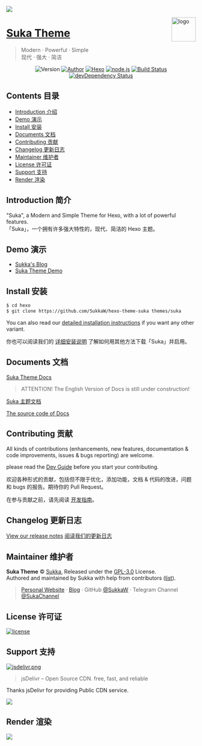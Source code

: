 ![](https://i.loli.net/2018/07/27/5b5b1b7f27495.png)

<img src="https://i.loli.net/2018/07/27/5b5b2c94511e5.png" alt="logo" width="64" height="64" align="right" />

# [Suka Theme](https://theme.suka.moe)

> Modern · Powerful · Simple  
> 现代 · 强大 · 简洁

<p align="center">
<img alt="Version" src="https://img.shields.io/badge/Version-0.2.0-5755d9.svg?style=flat-square"/>
<a href="https://suka.moe" target="_blank"><img alt="Author" src="https://img.shields.io/badge/Author-Sukka-b68469.svg?style=flat-square"/></a>
<a href="https://hexo.io" target="_blank"><img alt="Hexo" src="https://img.shields.io/badge/hexo-3.5+-0e83cd.svg?style=flat-square"/></a>
<a href="https://nodejs.org/" target="_blank"><img alt="node.js" src="https://img.shields.io/badge/node.js-8.0%2B-43853d.svg?style=flat-square"/></a>
<a href="https://travis-ci.org/SukkaW/hexo-theme-suka"><img alt="Build Status" src="https://img.shields.io/travis/SukkaW/hexo-theme-suka.svg?style=flat-square"/></a>
<a href="https://david-dm.org/SukkaW/hexo-theme-suka#info=devDependencies" target="_blank"><img alt="devDependency Status" src="https://img.shields.io/david/dev/SukkaW/hexo-theme-suka.svg?style=flat-square"></a>

## Contents 目录

- [Introduction 介绍](#introduction-介绍)
- [Demo 演示](#demo-演示)
- [Install 安装](#install-安装)
- [Documents 文档](#documents-文档)
- [Contributing 贡献](#contributing-贡献)
- [Changelog 更新日志](#changelog-更新日志)
- [Maintainer 维护者](#maintainer-维护者)
- [License 许可证](#license-许可证)
- [Support 支持](#support-支持)
- [Render 渲染](#render-渲染)

## Introduction 简介

"Suka", a Modern and Simple Theme for Hexo, with a lot of powerful features.  
「Suka」，一个拥有许多强大特性的，现代、简洁的 Hexo 主题。

## Demo 演示

- [Sukka's Blog](https://blog.suka.moe)
- [Suka Theme Demo](https://theme.suka.moe/demo/)

## Install 安装

```bash
$ cd hexo
$ git clone https://github.com/SukkaW/hexo-theme-suka themes/suka
```

You can also read our [detailed installation instructions](https://theme.suka.moe/docs/en/) if you want any other variant.

你也可以阅读我们的 [详细安装说明](https://theme.suka.moe/docs/) 了解如何用其他方法下载「Suka」并启用。


## Documents 文档

[Suka Theme Docs](https://theme.suka.moe/docs/en/)

> ATTENTION! The English Version of Docs is still under construction!

[Suka 主题文档](https://theme.suka.moe/docs/)

[The source code of Docs](https://github.com/theme-suka/docs/)

## Contributing 贡献

All kinds of contributions (enhancements, new features, documentation & code improvements, issues & bugs reporting) are welcome.

please read the [Dev Guide](https://theme.suka.moe/docs/en/dev/) before you start your contributing.

欢迎各种形式的贡献，包括但不限于优化，添加功能，文档 & 代码的改进，问题和 bugs 的报告。期待你的 Pull Request。

在参与贡献之前，请先阅读 [开发指南](https://theme.suka.moe/docs/dev/)。

## Changelog 更新日志

[View our release notes](https://github.com/SukkaW/hexo-theme-suka/releases)
[阅读我们的更新日志](https://github.com/SukkaW/hexo-theme-suka/releases)

## Maintainer 维护者

**Suka Theme** © [Sukka](https://github.com/SukkaW), Released under the [GPL-3.0](./LICENSE) License.<br>
Authored and maintained by Sukka with help from contributors ([list](https://github.com/SukkaW/hexo-theme-suka/contributors)).

> [Personal Website](https://suka.moe) · [Blog](https://blog.suka.moe) · GitHub [@SukkaW](https://github.com/SukkaW) · Telegram Channel [@SukaChannel](https://t.me/SukaChannel)

## License 许可证

[![license](https://img.shields.io/github/license/sukkaw/hexo-theme-suka.svg?style=flat-square)](./LICENSE)

## Support 支持

[![jsdelivr.png](https://i.loli.net/2018/07/27/5b5b29e9a9820.png)](https://www.jsdelivr.com)

> jsDelivr – Open Source CDN. free, fast, and reliable

Thanks jsDelivr for providing Public CDN service.

[![](https://data.jsdelivr.com/v1/package/gh/sukkaw/hexo-theme-suka/badge)](https://www.jsdelivr.com/package/gh/sukkaw/hexo-theme-suka)

## Render 渲染

![](https://i.loli.net/2018/07/27/5b5b2b53359fc.png)
